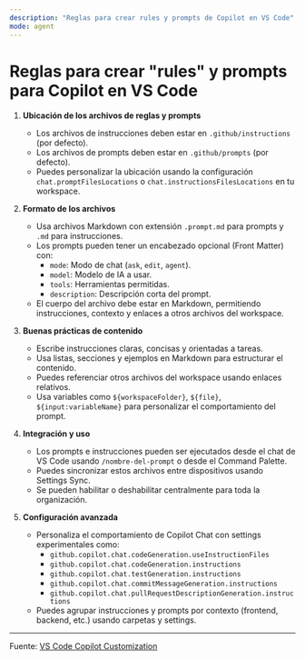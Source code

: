 ```yaml
---
description: "Reglas para crear rules y prompts de Copilot en VS Code"
mode: agent
---
```


# Reglas para crear "rules" y prompts para Copilot en VS Code

1. **Ubicación de los archivos de reglas y prompts**
   - Los archivos de instrucciones deben estar en `.github/instructions` (por defecto).
   - Los archivos de prompts deben estar en `.github/prompts` (por defecto).
   - Puedes personalizar la ubicación usando la configuración `chat.promptFilesLocations` o `chat.instructionsFilesLocations` en tu workspace.

2. **Formato de los archivos**
   - Usa archivos Markdown con extensión `.prompt.md` para prompts y `.md` para instrucciones.
   - Los prompts pueden tener un encabezado opcional (Front Matter) con:
     - `mode`: Modo de chat (`ask`, `edit`, `agent`).
     - `model`: Modelo de IA a usar.
     - `tools`: Herramientas permitidas.
     - `description`: Descripción corta del prompt.
   - El cuerpo del archivo debe estar en Markdown, permitiendo instrucciones, contexto y enlaces a otros archivos del workspace.

3. **Buenas prácticas de contenido**
   - Escribe instrucciones claras, concisas y orientadas a tareas.
   - Usa listas, secciones y ejemplos en Markdown para estructurar el contenido.
   - Puedes referenciar otros archivos del workspace usando enlaces relativos.
   - Usa variables como `${workspaceFolder}`, `${file}`, `${input:variableName}` para personalizar el comportamiento del prompt.

4. **Integración y uso**
   - Los prompts e instrucciones pueden ser ejecutados desde el chat de VS Code usando `/nombre-del-prompt` o desde el Command Palette.
   - Puedes sincronizar estos archivos entre dispositivos usando Settings Sync.
   - Se pueden habilitar o deshabilitar centralmente para toda la organización.

5. **Configuración avanzada**
   - Personaliza el comportamiento de Copilot Chat con settings experimentales como:
     - `github.copilot.chat.codeGeneration.useInstructionFiles`
     - `github.copilot.chat.codeGeneration.instructions`
     - `github.copilot.chat.testGeneration.instructions`
     - `github.copilot.chat.commitMessageGeneration.instructions`
     - `github.copilot.chat.pullRequestDescriptionGeneration.instructions`
   - Puedes agrupar instrucciones y prompts por contexto (frontend, backend, etc.) usando carpetas y settings.

---

Fuente: [VS Code Copilot Customization](https://code.visualstudio.com/docs/copilot/copilot-customization) 